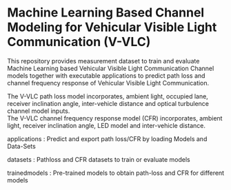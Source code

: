 # Machine Learning Based Channel Modeling for Vehicular Visible Light Communication (V-VLC)

This repository provides measurement dataset to train and evaluate Machine Learning based Vehicular Visible Light Communication Channel models together with executable applications to predict path loss and channel frequency response of Vehicular Visible Light Communication. 

The V-VLC path loss model incorporates, ambient light, occupied lane, receiver inclination angle, inter-vehicle distance and optical turbulence channel model inputs.\
The V-VLC channel frequency response model (CFR) incorporates, ambient light, receiver inclination angle, LED model and inter-vehicle distance. 

applications : Predict and export path loss/CFR by loading Models and Data-Sets  

datasets : Pathloss and CFR datasets to train or evaluate models

trainedmodels : Pre-trained models to obtain path-loss and CFR for different models


